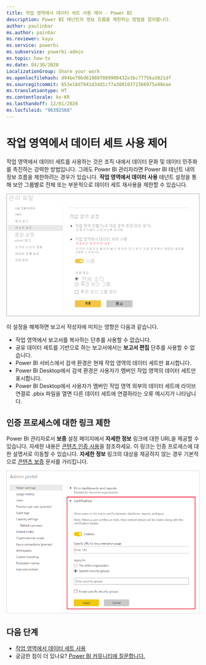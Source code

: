 ```yaml
---
title: 작업 영역에서 데이터 세트 사용 제어 - Power BI
description: Power BI 테넌트의 정보 흐름을 제한하는 방법을 알아봅니다.
author: paulinbar
ms.author: painbar
ms.reviewer: kayu
ms.service: powerbi
ms.subservice: powerbi-admin
ms.topic: how-to
ms.date: 04/30/2020
LocalizationGroup: Share your work
ms.openlocfilehash: d94be70bd61988f009900432e3bc77756a3821df
ms.sourcegitcommit: 653e18d7041d3dd1cf7a38010372366975a98eae
ms.translationtype: HT
ms.contentlocale: ko-KR
ms.lasthandoff: 12/01/2020
ms.locfileid: "96392568"
---
```

# <a name="control-the-use-of-datasets-across-workspaces"></a>작업 영역에서 데이터 세트 사용 제어

작업 영역에서 데이터 세트를 사용하는 것은 조직 내에서 데이터 문화 및 데이터 민주화를 촉진하는 강력한 방법입니다. 그래도 Power BI 관리자라면 Power BI 테넌트 내의 정보 흐름을 제한하려는 경우가 있습니다. **작업 영역에서 데이터 사용** 테넌트 설정을 통해 보안 그룹별로 전체 또는 부분적으로 데이터 세트 재사용을 제한할 수 있습니다.

![Power BI 관리자 작업 영역 설정](media/service-datasets-admin-across-workspaces/power-bi-admin-workspace-settings.png)

이 설정을 해제하면 보고서 작성자에 미치는 영향은 다음과 같습니다.

- 작업 영역에서 보고서를 복사하는 단추를 사용할 수 없습니다. 
- 공유 데이터 세트를 기반으로 하는 보고서에서는 **보고서 편집** 단추를 사용할 수 없습니다.
- Power BI 서비스에서 검색 환경은 현재 작업 영역의 데이터 세트만 표시합니다.
- Power BI Desktop에서 검색 환경은 사용자가 멤버인 작업 영역의 데이터 세트만 표시합니다.
- Power BI Desktop에서 사용자가 멤버인 작업 영역 외부의 데이터 세트에 라이브 연결로 .pbix 파일을 열면 다른 데이터 세트에 연결하라는 오류 메시지가 나타납니다.

## <a name="provide-a-link-for-the-certification-process"></a>인증 프로세스에 대한 링크 제한

Power BI 관리자로서 **보증** 설정 페이지에서 **자세한 정보** 링크에 대한 URL을 제공할 수 있습니다.  자세한 내용은 [콘텐츠 인증 사용](../admin/service-admin-setup-certification.md)을 참조하세요. 이 링크는 인증 프로세스에 대한 설명서로 이동할 수 있습니다. **자세한 정보** 링크의 대상을 제공하지 않는 경우 기본적으로 [콘텐츠 보증](../collaborate-share/service-endorse-content.md) 문서를 가리킵니다.

![데이터 세트 인증 자세히 알아보기](media/service-datasets-admin-across-workspaces/service-admin-certification-setup-dialog.png)

## <a name="next-steps"></a>다음 단계

- [작업 영역에서 데이터 세트 사용](service-datasets-across-workspaces.md)
- 궁금한 점이 더 있나요? [Power BI 커뮤니티에 질문합니다.](https://community.powerbi.com/)
